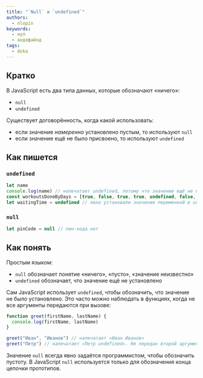```yaml
---
title: "`Null` и `undefined`"
authors:
  - nlopin
keywords:
  - нул
  - андефайнд
tags:
  - doka
---
```


## Кратко

В JavaScript есть два типа данных, которые обозначают «ничего»:

- `null`
- `undefined`

Существует договорённость, когда какой использовать:

- если значение _намеренно_ установлено пустым, то используют `null`
- если значение ещё не было присвоено, то используют `undefined`

## Как пишется

### `undefined`

```js
let name
console.log(name) // напечатает undefined, потому что значение ещё не присвоено
const workoutsDoneByDays = [true, false, true, true, undefined, false, false]
let waitingTime = undefined // явно установили значение переменной в undefined
```

### `null`

```js
let pinCode = null // пин-кода нет
```

## Как понять

Простым языком:

- `null` обозначает понятие «ничего», «пусто», «значение неизвестно»
- `undefined` обозначает, что значение ещё не установлено

Сам JavaScript использует `undefined`, чтобы обозначить, что значение не было установлено. Это часто можно наблюдать в функциях, когда не все аргументы передаются при вызове:

```js
function greet(firstName, lastName) {
  console.log(firstName, lastName)
}

greet("Иван", "Иванов") // напечатает «Иван Иванов»
greet("Петр") // напечатает «Петр undefined». Не передан второй аргумент, поэтому lastName будет undefined
```

Значение `null` всегда явно задаётся программистом, чтобы обозначить пустоту. В JavaScript `null` используется только для обозначения конца цепочки прототипов.
